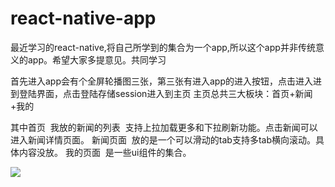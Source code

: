 # react-native-app
最近学习的react-native,将自己所学到的集合为一个app,所以这个app并非传统意义的app。希望大家多提意见。共同学习


首先进入app会有个全屏轮播图三张，第三张有进入app的进入按钮，点击进入进到登陆界面，点击登陆存储session进入到主页
主页总共三大板块：首页+新闻+我的


其中首页  我放的新闻的列表  支持上拉加载更多和下拉刷新功能。点击新闻可以进入新闻详情页面。
新闻页面  放的是一个可以滑动的tab支持多tab横向滚动。具体内容没放。
我的页面  是一些ui组件的集合。


![](https://raw.githubusercontent.com/cryingbat/react-native-app/master/screenshorts/0.jpg)
